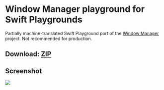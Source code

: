 # Window Manager playground for Swift Playgrounds

Partially machine-translated Swift Playground port of the [Window Manager](https://github.com/steventroughtonsmith/WindowManager) project. Not recommended for production.

Download: [ZIP](https://github.com/steventroughtonsmith/windowmanager-playgroundbook/releases/download/1.0/WindowManager.playgroundbook.zip)
------

Screenshot
------
[![](http://hccdata.s3.amazonaws.com/gh_windowmanagerplayground.jpg)](http://hccdata.s3.amazonaws.com/gh_windowmanagerplayground.jpg)
